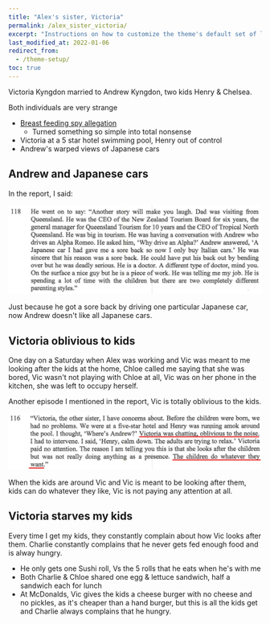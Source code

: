 ```yaml
---
title: "Alex's sister, Victoria"
permalink: /alex_sister_victoria/
excerpt: "Instructions on how to customize the theme's default set of layouts, includes, and stylesheets when using the Ruby Gem version."
last_modified_at: 2022-01-06
redirect_from:
  - /theme-setup/
toc: true
---
```

Victoria Kyngdon married to Andrew Kyngdon, two kids Henry & Chelsea. 

Both individuals are very strange

- [Breast feeding spy allegation](/marcseparation/breast_feeding_spy_allegation/)
  - Turned something so simple into total nonsense
- Victoria at a 5 star hotel swimming pool, Henry out of control
- Andrew's warped views of Japanese cars

## Andrew and Japanese cars

In the report, I said:

![](../blobs/alexsistervictoria/report_andrewjapanesecars.png)

Just because he got a sore back by driving one particular Japanese car, now Andrew doesn't like all Japanese cars.

## Victoria oblivious to kids

One day on a Saturday when Alex was working and Vic was meant to me looking after the kids at the home, Chloe called me saying that she was bored, Vic wasn't not playing with Chloe at all, Vic was on her phone in the kitchen, she was left to occupy herself. 

Another episode I mentioned in the report, Vic is totally oblivious to the kids. 

![](../blobs/alexsistervictoria/report_vichenryatpool.png)

When the kids are around Vic and Vic is meant to be looking after them, kids can do whatever they like, Vic is not paying any attention at all. 

## Victoria starves my kids

Every time I get my kids, they constantly complain about how Vic looks after them. Charlie constantly complains that he never gets fed enough food and is alway hungry.
- He only gets one Sushi roll, Vs the 5 rolls that he eats when he's with me
- Both Charlie & Chloe shared one egg & lettuce sandwich, half a sandwich each for lunch
- At McDonalds, Vic gives the kids a cheese burger with no cheese and no pickles, as it's cheaper than a hand burger, but this is all the kids get and Charlie always complains that he hungry. 
